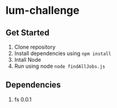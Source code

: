 # lum-challenge
## Get Started
1. Clone repository
2. Install dependencies using `npm install`
3. Intall Node
4. Run using node `node findAllJobs.js`
## Dependencies
1. fs 0.0.1
